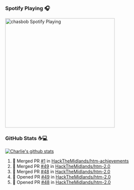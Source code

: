 ### Spotify Playing 🎧

[<img src="https://novatorem.chasbob.vercel.app/api/spotify" alt="chasbob Spotify Playing" width="350" />](https://open.spotify.com/user/charlie2026)

### GitHub Stats :coffee::computer:

[![Charlie's github stats](https://github-readme-stats-six-tau.vercel.app/api?username=chasbob&count_private=true&hide_rank=true&hide=stars&hide_title=true)](https://github.com/anuraghazra/github-readme-stats)

<!--START_SECTION:activity-->
1. 🎉 Merged PR [#1](https://github.com/HackTheMidlands/htm-achievements/pull/1) in [HackTheMidlands/htm-achievements](https://github.com/HackTheMidlands/htm-achievements)
2. 🎉 Merged PR [#49](https://github.com/HackTheMidlands/htm-2.0/pull/49) in [HackTheMidlands/htm-2.0](https://github.com/HackTheMidlands/htm-2.0)
3. 🎉 Merged PR [#48](https://github.com/HackTheMidlands/htm-2.0/pull/48) in [HackTheMidlands/htm-2.0](https://github.com/HackTheMidlands/htm-2.0)
4. 💪 Opened PR [#49](https://github.com/HackTheMidlands/htm-2.0/pull/49) in [HackTheMidlands/htm-2.0](https://github.com/HackTheMidlands/htm-2.0)
5. 💪 Opened PR [#48](https://github.com/HackTheMidlands/htm-2.0/pull/48) in [HackTheMidlands/htm-2.0](https://github.com/HackTheMidlands/htm-2.0)
<!--END_SECTION:activity-->
